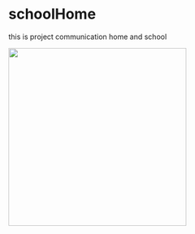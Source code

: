 # schoolHome
this is project communication home and school

<img src="http://alideveloper.ir/image_app_school/Screenshot_۲۰۱۹۰۳۰۶-۰۹۵۴۱۵.png" width="350" >
